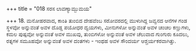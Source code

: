 +++
title = "018 ಸರಸ ಲಾವಣ್ಯಾಮ್ಬುಮಯ"

+++
18. ಮನೋಹರವಾದ, ಕಾಂತಿ ತುಂಬಿದ ದೇಹವೆಂಬ ಸರೋವರದಲ್ಲಿ ಮುಳುಗಿದ್ದ ಜವ್ವನದ ಆನೆಗಳ ಗಂಡ ಸ್ಥಳವೋ ಅನ್ನುವಂತೆ ಅವಳ ದೊಡ್ಡ ಪಯೋಧರ ದ್ವಯಗಳು, ಮೀನುಗಳೋ ಅನ್ನುವಂತೆ ಅವಳ ಚಂಚಲ ಕಣ್ಣುಗಳು, ಕಮಲ ಪುಷ್ಪವೋ ಅನ್ನುವಂತೆ ಅವಳ ಮುಖವು, ತುಂಬಿಗಳೋ ಅನ್ನುವಂತೆ ಅವಳ ಚೆಲುವಾದ ಗುಂಗುರು ಕೂದಲು, ರತ್ನಗಳ ಸಮೂಹವೋ ಅನ್ನುವಂತೆ ಅವಳ ದಂತಗಳು - ಇಂಥಹ ಅವಳ ಸೌಂದರ್ಯ ಆಶ್ಚರ್ಯಕರವಾಗಿತ್ತು.